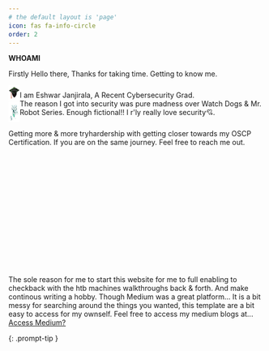 ```yaml
---
# the default layout is 'page'
icon: fas fa-info-circle
order: 2
---
```


**WHOAMI**

Firstly Hello there, Thanks for taking time. Getting to know me.

<div style="display: flex; align-items: center;">
<div class="image-column">
  <img src="/assets/img/grad.jpeg" alt="Icon" style="margin-right: 10px; width: 30px; height: 30px;" />
   <img src="/assets/img/secure.png" alt="Icon" style="margin-right: 10px; width: 40px; height: 40px;display: block; margin: 0 auto;" />
  </div>
  <span>I am Eshwar Janjirala, A Recent Cybersecurity Grad. <br>The reason I got into security was pure madness over Watch Dogs & Mr. Robot Series. Enough fictional!! I r'ly really love security💘.</span>
</div>

Getting more & more tryhardership with getting closer towards my OSCP Certification. If you are on the same journey. Feel free to reach me out.

<br><br>


<br><br>

<br><br>

<br><br>

<br><br>


The sole reason for me to start this website for me to full enabling to checkback with the htb machines walkthroughs back & forth. And make continous writing a hobby. Though Medium was a great platform... It is a bit messy for searching around the things you wanted, this template are a bit easy to access for my ownself. Feel free to access my medium blogs at... <a href="https://medium.com/@eshwarjanjirala">Access Medium?</a>

{: .prompt-tip }

